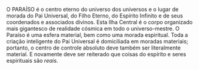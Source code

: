 O PARAÍSO é o centro eterno do universo dos universos e o lugar de morada do Pai Universal, do Filho Eterno, do Espírito Infinito e de seus coordenados e associados divinos. Esta Ilha Central é o corpo organizado mais gigantesco de realidade cósmica em todo o universo-mestre. O Paraíso é uma esfera material, bem como uma morada espiritual. Toda a criação inteligente do Pai Universal é domiciliada em moradas materiais; portanto, o centro de controle absoluto deve também ser literalmente material. E novamente deve ser reiterado que coisas do espírito e seres espirituais são *reais*.